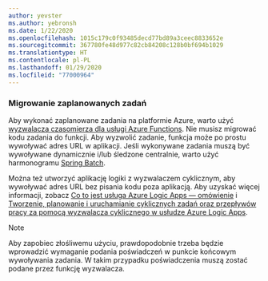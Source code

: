 ```yaml
---
author: yevster
ms.author: yebronsh
ms.date: 1/22/2020
ms.openlocfilehash: 1015c179c0f93485decd77bd89a3ceec8833652e
ms.sourcegitcommit: 367780fe48d977c82cb84208c128b0bf694b1029
ms.translationtype: HT
ms.contentlocale: pl-PL
ms.lasthandoff: 01/29/2020
ms.locfileid: "77000964"
---
```

### <a name="migrate-scheduled-jobs"></a>Migrowanie zaplanowanych zadań

Aby wykonać zaplanowane zadania na platformie Azure, warto użyć [wyzwalacza czasomierza dla usługi Azure Functions](/azure/azure-functions/functions-bindings-timer). Nie musisz migrować kodu zadania do funkcji. Aby wyzwolić zadanie, funkcja może po prostu wywoływać adres URL w aplikacji. Jeśli wykonywane zadania muszą być wywoływane dynamicznie i/lub śledzone centralnie, warto użyć harmonogramu [Spring Batch](https://spring.io/projects/spring-batch).

Można też utworzyć aplikację logiki z wyzwalaczem cyklicznym, aby wywoływać adres URL bez pisania kodu poza aplikacją. Aby uzyskać więcej informacji, zobacz [Co to jest usługa Azure Logic Apps — omówienie](/azure/logic-apps/logic-apps-overview) i [Tworzenie, planowanie i uruchamianie cyklicznych zadań oraz przepływów pracy za pomocą wyzwalacza cyklicznego w usłudze Azure Logic Apps](/azure/connectors/connectors-native-recurrence).

> [!NOTE]
> Aby zapobiec złośliwemu użyciu, prawdopodobnie trzeba będzie wprowadzić wymaganie podania poświadczeń w punkcie końcowym wywoływania zadania. W takim przypadku poświadczenia muszą zostać podane przez funkcję wyzwalacza.

